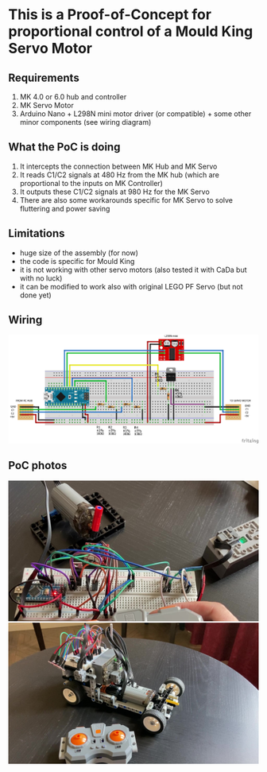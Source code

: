 # This is a Proof-of-Concept for proportional control of a Mould King Servo Motor

## Requirements
1) MK 4.0 or 6.0 hub and controller
2) MK Servo Motor
3) Arduino Nano + L298N mini motor driver (or compatible) + some other minor components (see wiring diagram)

## What the PoC is doing
1) It intercepts the connection between MK Hub and MK Servo
2) It reads C1/C2 signals at 480 Hz from the MK hub (which are proportional to the inputs on MK Controller) 
3) It outputs these C1/C2 signals at 980 Hz for the MK Servo
4) There are also some workarounds specific for MK Servo to solve fluttering and power saving 

## Limitations
- huge size of the assembly (for now)
- the code is specific for Mould King
- it is not working with other servo motors (also tested it with CaDa but with no luck)
- it can be modified to work also with original LEGO PF Servo (but not done yet)

## Wiring
![alt text](https://github.com/igrolabs/ServoBrick/blob/main/ServoBrick%20v1_bb.png?raw=true)

## PoC photos
![alt text](https://github.com/igrolabs/ServoBrick/blob/main/demo1.jpg?raw=true)
![alt text](https://github.com/igrolabs/ServoBrick/blob/main/demo2.jpg?raw=true)
